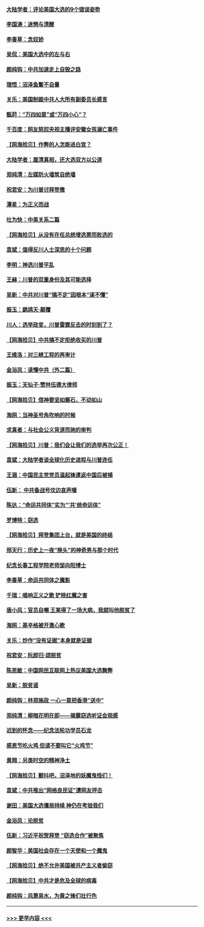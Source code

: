 #### [大陆学者：评论美国大选的9个错误姿势](../pages/nsc993/n12609586.md?t=12101902) 
#### [李国涛：迷惘与清醒](../pages/nsc993/n12607532.md?t=12101902) 
#### [李春草：念奴娇](../pages/nsc993/n12607083.md?t=12101902) 
#### [吴侃：美国大选中的左与右](../pages/nsc993/n12607054.md?t=12101902) 
#### [颜纯钩：中共加速走上自毁之路](../pages/nsc993/n12606473.md?t=12101902) 
#### [理悟：沼泽鱼鳖不自量](../pages/nsc993/n12606454.md?t=12101902) 
#### [关乐：美国制裁中共人大所有副委员长感言](../pages/nsc993/n12606442.md?t=12101902) 
#### [甄莳：“万四如意”或“万四小心”？](../pages/nsc993/n12606091.md?t=12101902) 
#### [千百度：网友怒怼央视主播评安徽女孩溺亡事件](../pages/nsc993/n12605370.md?t=12101902) 
#### [【网海拾贝】作弊的人怎能进白宫？](../pages/nsc993/n12603546.md?t=12101902) 
#### [大陆学者：厘清真相，还大选双方以公道](../pages/nsc993/n12603475.md?t=12101902) 
#### [郑纯清：左媒防火墙筑自绝墙](../pages/nsc993/n12602226.md?t=12101902) 
#### [祝君安：为川普讨拜登檄](../pages/nsc993/n12602199.md?t=12101902) 
#### [潭星：为正义而战](../pages/nsc993/n12600926.md?t=12101902) 
#### [吐为快：中美关系二篇](../pages/nsc993/n12600908.md?t=12101902) 
#### [【网海拾贝】从没有在任总统增选票而败选的](../pages/nsc993/n12600435.md?t=12101902) 
#### [袁斌：值得反川人士深思的十个问题](../pages/nsc993/n12600332.md?t=12101902) 
#### [李明：神选川普平乱](../pages/nsc993/n12599751.md?t=12101902) 
#### [王赫：川普的双重身份及其可能选择](../pages/nsc993/n12599723.md?t=12101902) 
#### [吴新：中共对川普“搞不定”因根本“读不懂”](../pages/nsc993/n12599502.md?t=12101902) 
#### [振玉：鹧鸪天‧颠覆](../pages/nsc993/n12599494.md?t=12101902) 
#### [川人：选举政变，川普雷霆反击的时刻到了？](../pages/nsc993/n12599291.md?t=12101902) 
#### [【网海拾贝】中共搞不定拒绝收买的川普](../pages/nsc993/n12598955.md?t=12101902) 
#### [王维洛：对三峡工程的再审计](../pages/nsc993/n12598436.md?t=12101902) 
#### [金浴凤：读懂中共（外二篇）](../pages/nsc993/n12597943.md?t=12101902) 
#### [振玉：天仙子‧赞林伍德大律师](../pages/nsc993/n12597929.md?t=12101902) 
#### [【网海拾贝】信神要坚如磐石，不动如山](../pages/nsc993/n12597901.md?t=12101902) 
#### [海网：当神圣号角吹响的时候](../pages/nsc993/n12595891.md?t=12101902) 
#### [求真者：与社会公义背道而驰的审判](../pages/nsc993/n12595868.md?t=12101902) 
#### [【网海拾贝】川普：我们会让我们的选举再次公正！](../pages/nsc993/n12594930.md?t=12101902) 
#### [袁斌：大陆学者谈全球化历史进程与川普连任](../pages/nsc993/n12594690.md?t=12101902) 
#### [王涵：中国民主党党员温起锋遣返中国后被捕](../pages/nsc993/n12594540.md?t=12101902) 
#### [伍新： 中共备战号坟边哀声嚎](../pages/nsc993/n12593086.md?t=12101902) 
#### [陈达：“命运共同体”实为“‘共’统命运体”](../pages/nsc993/n12590865.md?t=12101902) 
#### [罗博特：窃选](../pages/nsc993/n12590619.md?t=12101902) 
#### [【网海拾贝】拜登集团上台，就是美国的终结](../pages/nsc993/n12589725.md?t=12101902) 
#### [邢天行：历史上一夜“换头”的神奇男与那个时代](../pages/nsc993/n12589424.md?t=12101902) 
#### [纪念长春工程学院老师邹向阳博士](../pages/nsc993/n12585390.md?t=12101902) 
#### [李春草：命运共同体之魔影](../pages/nsc993/n12585026.md?t=12101902) 
#### [千瑞：唱响正义之歌 铲除红魔之害](../pages/nsc993/n12585002.md?t=12101902) 
#### [唐小风：官员自嘲 王某得了一场大病，我就叫他脱贫了](../pages/nsc993/n12584981.md?t=12101902) 
#### [海网：基辛格被开激心歌](../pages/nsc993/n12584946.md?t=12101902) 
#### [关乐：炒作“没有证据”本身就是证据](../pages/nsc993/n12583146.md?t=12101902) 
#### [祝君安：阮郎归‧颂脱贫](../pages/nsc993/n12583119.md?t=12101902) 
#### [陈思敏：中国网民互联网上热议美国大选舞弊](../pages/nsc993/n12582845.md?t=12101902) 
#### [吴新：脱贫谣](../pages/nsc993/n12580839.md?t=12101902) 
#### [颜纯钩：林郑施政 一心一意把香港“送中”](../pages/nsc993/n12580805.md?t=12101902) 
#### [郑纯清：柳暗花明在即——揭露窃选听证会观感](../pages/nsc993/n12580795.md?t=12101902) 
#### [迟到的怀念——纪念法轮功学员石龙](../pages/nsc993/n12580245.md?t=12101902) 
#### [感恩节吃火鸡  但请不要叫它“火鸡节”](../pages/nsc993/n12580252.md?t=12101902) 
#### [黄翔：另类时空的精神净土](../pages/nsc993/n12578638.md?t=12101902) 
#### [【网海拾贝】颤抖吧，沼泽地的妖魔鬼怪们！](../pages/nsc993/n12578552.md?t=12101902) 
#### [袁斌：中共推出“网络良民证”遭网友抨击](../pages/nsc993/n12578511.md?t=12101902) 
#### [谢田：美国大选僵局持续 神仍在考验我们](../pages/nsc993/n12577432.md?t=12101902) 
#### [金浴凤：论脱贫](../pages/nsc993/n12576386.md?t=12101902) 
#### [伍新：习近平祝贺拜登 “窃选合作”被聚焦](../pages/nsc993/n12576358.md?t=12101902) 
#### [颜智华：美国社会存在一个天使和一个魔鬼](../pages/nsc993/n12574299.md?t=12101902) 
#### [【网海拾贝】绝不允许美国被共产主义者偷窃](../pages/nsc993/n12573396.md?t=12101902) 
#### [【网海拾贝】中共才是危及全球的病毒](../pages/nsc993/n12571204.md?t=12101902) 
#### [颜纯钩：风萧易水，为黄之锋们壮行色](../pages/nsc993/n12571487.md?t=12101902) 

----
#### [ >>> 更早内容 <<< ](../indexes/nsc993-earlier.md)
